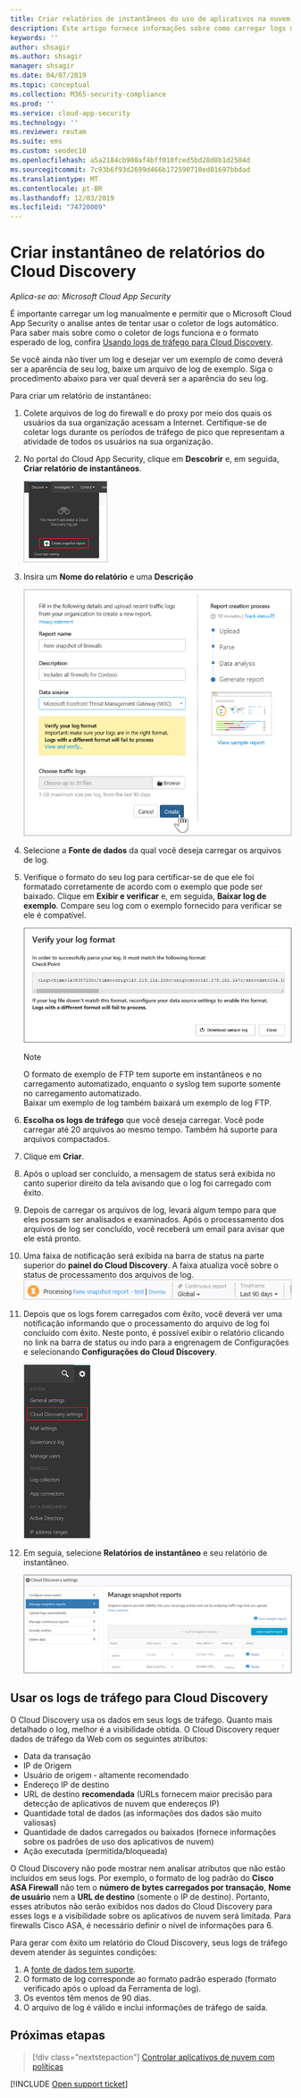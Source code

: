 ```yaml
---
title: Criar relatórios de instantâneos do uso de aplicativos na nuvem do Cloud Discovery
description: Este artigo fornece informações sobre como carregar logs manualmente para criar um relatório de instantâneo de seus aplicativos do Cloud Discovery.
keywords: ''
author: shsagir
ms.author: shsagir
manager: shsagir
ms.date: 04/07/2019
ms.topic: conceptual
ms.collection: M365-security-compliance
ms.prod: ''
ms.service: cloud-app-security
ms.technology: ''
ms.reviewer: reutam
ms.suite: ems
ms.custom: seodec18
ms.openlocfilehash: a5a2184cb908af4bff010fced5bd28d8b1d2504d
ms.sourcegitcommit: 7c93b6f93d2699d466b172590710ed01697bbdad
ms.translationtype: MT
ms.contentlocale: pt-BR
ms.lasthandoff: 12/03/2019
ms.locfileid: "74720009"
---
```

# <a name="create-snapshot-cloud-discovery-reports"></a>Criar instantâneo de relatórios do Cloud Discovery

*Aplica-se ao: Microsoft Cloud App Security*

É importante carregar um log manualmente e permitir que o Microsoft Cloud App Security o analise antes de tentar usar o coletor de logs automático. Para saber mais sobre como o coletor de logs funciona e o formato esperado de log, confira [Usando logs de tráfego para Cloud Discovery](#log-format).

Se você ainda não tiver um log e desejar ver um exemplo de como deverá ser a aparência de seu log, baixe um arquivo de log de exemplo. Siga o procedimento abaixo para ver qual deverá ser a aparência do seu log.

Para criar um relatório de instantâneo:

1. Colete arquivos de log do firewall e do proxy por meio dos quais os usuários da sua organização acessam a Internet. Certifique-se de coletar logs durante os períodos de tráfego de pico que representam a atividade de todos os usuários na sua organização.

2. No portal do Cloud App Security, clique em **Descobrir** e, em seguida, **Criar relatório de instantâneos**.

    ![Criar novo relatório de instantâneo](media/create-new-snapshot-report.png)

3. Insira um **Nome do relatório** e uma **Descrição**

    ![Novo relatório de instantâneo](media/new-snapshot-report.png)

4. Selecione a **Fonte de dados** da qual você deseja carregar os arquivos de log.

5. Verifique o formato do seu log para certificar-se de que ele foi formatado corretamente de acordo com o exemplo que pode ser baixado. Clique em **Exibir e verificar** e, em seguida, **Baixar log de exemplo**. Compare seu log com o exemplo fornecido para verificar se ele é compatível.

    ![Verifique o formato do seu log](media/cloud-discovery-snapshot-verify.png)

    > [!NOTE]
    > O formato de exemplo de FTP tem suporte em instantâneos e no carregamento automatizado, enquanto o syslog tem suporte somente no carregamento automatizado.  
    Baixar um exemplo de log também baixará um exemplo de log FTP.

6. **Escolha os logs de tráfego** que você deseja carregar. Você pode carregar até 20 arquivos ao mesmo tempo. Também há suporte para arquivos compactados.

7. Clique em **Criar**.

8. Após o upload ser concluído, a mensagem de status será exibida no canto superior direito da tela avisando que o log foi carregado com êxito.

9. Depois de carregar os arquivos de log, levará algum tempo para que eles possam ser analisados e examinados.
    Após o processamento dos arquivos de log ser concluído, você receberá um email para avisar que ele está pronto.

10. Uma faixa de notificação será exibida na barra de status na parte superior do **painel do Cloud Discovery**. A faixa atualiza você sobre o status de processamento dos arquivos de log.
    ![processando a barra de menus do arquivo de log](media/processing-log-file-menu-bar.png)

11. Depois que os logs forem carregados com êxito, você deverá ver uma notificação informando que o processamento do arquivo de log foi concluído com êxito. Neste ponto, é possível exibir o relatório clicando no link na barra de status ou indo para a engrenagem de Configurações e selecionando **Configurações do Cloud Discovery**.

    ![Guia Configurações de descoberta](media/discovery-settings-tab.png)
12. Em seguia, selecione **Relatórios de instantâneo** e seu relatório de instantâneo.

    ![gerenciamento de relatório de instantâneo](media/snapshot-report-managment.png)

## Usar os logs de tráfego para Cloud Discovery <a name="log-format"></a>

O Cloud Discovery usa os dados em seus logs de tráfego. Quanto mais detalhado o log, melhor é a visibilidade obtida. O Cloud Discovery requer dados de tráfego da Web com os seguintes atributos:

- Data da transação
- IP de Origem
- Usuário de origem ‑ altamente recomendado
- Endereço IP de destino
- URL de destino **recomendada** (URLs fornecem maior precisão para detecção de aplicativos de nuvem que endereços IP)
- Quantidade total de dados (as informações dos dados são muito valiosas)
- Quantidade de dados carregados ou baixados (fornece informações sobre os padrões de uso dos aplicativos de nuvem)
- Ação executada (permitida/bloqueada)

O Cloud Discovery não pode mostrar nem analisar atributos que não estão incluídos em seus logs.
Por exemplo, o formato de log padrão do **Cisco ASA Firewall** não tem o **número de bytes carregados por transação**, **Nome de usuário** nem a **URL de destino** (somente o IP de destino).
Portanto, esses atributos não serão exibidos nos dados do Cloud Discovery para esses logs e a visibilidade sobre os aplicativos de nuvem será limitada. Para firewalls Cisco ASA, é necessário definir o nível de informações para 6.

Para gerar com êxito um relatório do Cloud Discovery, seus logs de tráfego devem atender às seguintes condições:

1. A [fonte de dados tem suporte](set-up-cloud-discovery.md#supported-firewalls-and-proxies).
2. O formato de log corresponde ao formato padrão esperado (formato verificado após o upload da Ferramenta de log).
3. Os eventos têm menos de 90 dias.
4. O arquivo de log é válido e inclui informações de tráfego de saída.

## <a name="next-steps"></a>Próximas etapas

> [!div class="nextstepaction"]
> [Controlar aplicativos de nuvem com políticas](control-cloud-apps-with-policies.md)

[!INCLUDE [Open support ticket](includes/support.md)]
